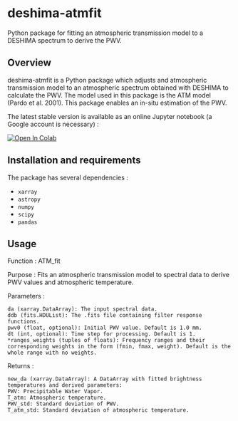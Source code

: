 # deshima-atmfit
Python package for fitting an atmospheric transmission model to a DESHIMA spectrum to derive the PWV.

## Overview
deshima-atmfit is a Python package which adjusts and atmospheric transmission model to an atmospheric spectrum obtained with DESHIMA to calculate the PWV. The model used in this package is the ATM model (Pardo et al. 2001). This package enables an in-situ estimation of the PWV. 

The latest stable version is available as an online Jupyter notebook (a Google account is necessary) :

[![Open In Colab](https://colab.research.google.com/assets/colab-badge.svg)](https://colab.research.google.com/drive/1UzD4JTTfT0zpwREfByMLgebAKUaQqXdi#scrollTo=8BTtHOikDAqB)

## Installation and requirements
The package has several dependencies :
- `xarray`
- `astropy`
- `numpy`
- `scipy`
- `pandas`

## Usage
Function : ATM_fit

Purpose : Fits an atmospheric transmission model to spectral data to derive PWV values and atmospheric temperature.

Parameters :

    da (xarray.DataArray): The input spectral data.
    ddb (fits.HDUList): The .fits file containing filter response functions.
    pwv0 (float, optional): Initial PWV value. Default is 1.0 mm.
    dt (int, optional): Time step for processing. Default is 1.
    *ranges_weights (tuples of floats): Frequency ranges and their corresponding weights in the form (fmin, fmax, weight). Default is the whole range with no weights.

Returns :

    new_da (xarray.DataArray): A DataArray with fitted brightness temperatures and derived parameters:
    PWV: Precipitable Water Vapor.
    T_atm: Atmospheric temperature.
    PWV_std: Standard deviation of PWV.
    T_atm_std: Standard deviation of atmospheric temperature.
